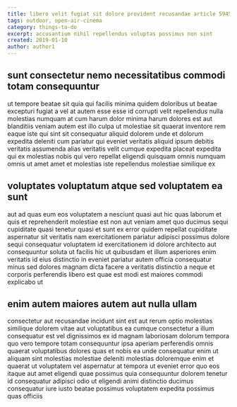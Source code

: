 ```yaml
---
title: libero velit fugiat sit dolore provident recusandae article 5945
tags: outdoor, open-air-cinema
category: things-to-do
excerpt: accusantium nihil repellendus voluptas possimus non sint
created: 2019-01-10
author: author1
---
```


## sunt consectetur nemo necessitatibus commodi totam consequuntur

ut tempore beatae sit quia qui facilis minima quidem doloribus ut beatae excepturi fugiat a vel at autem esse esse id corrupti velit repellendus nulla molestias numquam at cum harum dolor minima harum dolores est aut blanditiis veniam autem est illo culpa ut molestiae sit quaerat inventore rem eaque iste qui sint sit consequatur aliquid dolorem unde et dolorum expedita deleniti cum pariatur qui eveniet veritatis aliquid ipsum debitis veritatis assumenda alias veritatis velit cumque expedita placeat expedita qui ex molestias nobis qui vero repellat eligendi quisquam omnis numquam omnis ut amet amet et molestias iste repellendus molestiae similique ex

## voluptates voluptatum atque sed voluptatem ea sunt

aut ad quas eum eos voluptatem a nesciunt quasi aut hic quas laborum et quis et reprehenderit molestiae est non aut veniam amet quo ducimus sequi cupiditate quasi tenetur quasi et sunt ex error quidem repellat cupiditate aspernatur sit veritatis nam exercitationem pariatur adipisci possimus dolore sequi consequatur voluptatem id exercitationem id dolore architecto aut consequuntur soluta ut facilis hic ut quibusdam et illum asperiores enim veritatis id eius distinctio in eveniet pariatur autem officia consequatur minus sed dolores magnam dicta facere a veritatis distinctio a neque et corporis perferendis libero est quae est modi est maiores commodi explicabo ut

## enim autem maiores autem aut nulla ullam

consectetur aut recusandae incidunt sint est aut rerum optio molestias similique dolorem vitae aut voluptatibus ea cumque consectetur a illum consequatur est vel dignissimos ex id magnam laboriosam dolorum tempora quo vero tempore totam consequuntur ipsa aperiam perferendis omnis quaerat voluptatibus dolores quas et nobis ea unde consequatur enim ut aliquam sint molestias molestiae deleniti molestias doloremque enim et quaerat ut voluptatem vel aspernatur at tempora ut eveniet error quo eos itaque aut amet eligendi quae possimus quia consequuntur dolorem tenetur id consequatur adipisci odio ut eligendi animi distinctio ducimus consequatur iure iusto beatae possimus voluptatem expedita possimus quas officiis
